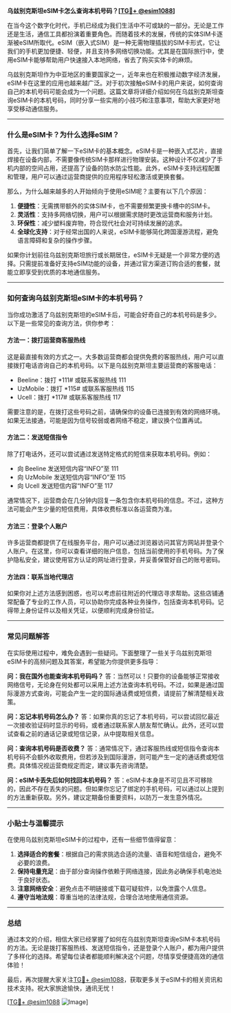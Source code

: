 **乌兹别克斯坦eSIM卡怎么查询本机号码？[[TG💪+ @esim1088](https://t.me/s/esim1088)]**

在当今这个数字化时代，手机已经成为我们生活中不可或缺的一部分。无论是工作还是生活，通信工具都扮演着重要角色。而随着技术的发展，传统的实体SIM卡逐渐被eSIM所取代。eSIM（嵌入式SIM）是一种无需物理插拔的SIM卡形式，它让我们的手机更加便捷、轻便，并且支持多网络切换功能。尤其是在国际旅行中，使用eSIM卡能够帮助用户快速接入本地网络，省去了购买实体卡的麻烦。

乌兹别克斯坦作为中亚地区的重要国家之一，近年来也在积极推动数字经济发展，eSIM卡在这里的应用也越来越广泛。对于初次接触eSIM卡的用户来说，如何查询自己的本机号码可能会成为一个问题。这篇文章将详细介绍如何在乌兹别克斯坦查询eSIM卡的本机号码，同时分享一些实用的小技巧和注意事项，帮助大家更好地享受移动通信服务。

---

### **什么是eSIM卡？为什么选择eSIM？**

首先，让我们简单了解一下eSIM卡的基本概念。eSIM卡是一种嵌入式芯片，直接焊接在设备内部，不需要像传统SIM卡那样进行物理安装。这种设计不仅减少了手机内部的空间占用，还提高了设备的防水防尘性能。此外，eSIM卡支持远程配置和管理，用户可以通过运营商提供的应用程序轻松激活或更换套餐。

那么，为什么越来越多的人开始倾向于使用eSIM呢？主要有以下几个原因：

1. **便捷性**：无需携带额外的实体SIM卡，也不需要频繁更换卡槽中的SIM卡。
2. **灵活性**：支持多网络切换，用户可以根据需求随时更改运营商和服务计划。
3. **环保性**：减少塑料废弃物，符合现代社会对可持续发展的追求。
4. **全球化支持**：对于经常出国的人来说，eSIM卡能够简化跨国漫游流程，避免语言障碍和复杂的操作步骤。

如果你计划前往乌兹别克斯坦旅行或长期居住，eSIM卡无疑是一个非常方便的选择。只需提前准备好支持eSIM功能的设备，并通过官方渠道订购合适的套餐，就能立即享受到优质的本地通信服务。

---

### **如何查询乌兹别克斯坦eSIM卡的本机号码？**

当你成功激活了乌兹别克斯坦的eSIM卡后，可能会好奇自己的本机号码是多少。以下是一些常见的查询方法，供你参考：

#### **方法一：拨打运营商客服热线**
这是最直接有效的方式之一。大多数运营商都会提供免费的客服热线，用户可以直接拨打电话咨询自己的本机号码。以下是乌兹别克斯坦主要运营商的客服电话：
- Beeline：拨打 *111# 或联系客服热线 111
- UzMobile：拨打 *115# 或联系客服热线 115
- Ucell：拨打 *117# 或联系客服热线 117

需要注意的是，在拨打这些号码之前，请确保你的设备已连接到有效的网络环境。如果无法接通，可能是因为信号较弱或者网络不稳定，建议换个位置再试。

#### **方法二：发送短信指令**
除了打电话外，还可以尝试通过发送特定格式的短信来获取本机号码。例如：
- 向 Beeline 发送短信内容“INFO”至 111
- 向 UzMobile 发送短信内容“INFO”至 115
- 向 Ucell 发送短信内容“INFO”至 117

通常情况下，运营商会在几分钟内回复一条包含你本机号码的信息。不过，这种方法可能会产生少量的短信费用，具体收费标准以各运营商为准。

#### **方法三：登录个人账户**
许多运营商都提供了在线服务平台，用户可以通过浏览器访问其官方网站并登录个人账户。在这里，你可以查看详细的账户信息，包括当前使用的手机号码。为了保护隐私安全，建议使用官方认证的网址进行登录，并妥善保管好自己的账号密码。

#### **方法四：联系当地代理店**
如果你对上述方法感到困惑，也可以考虑前往附近的代理店寻求帮助。这些店铺通常配备了专业的工作人员，可以协助你完成各种业务操作，包括查询本机号码。记得带上身份证件以及相关凭证，以便顺利完成身份验证。

---

### **常见问题解答**

在实际使用过程中，难免会遇到一些疑问。下面整理了一些关于乌兹别克斯坦eSIM卡的高频问题及其答案，希望能为你提供更多指导：

**问：我在国外也能查询本机号码吗？**
答：当然可以！只要你的设备能够正常接收网络信号，无论身在何处都可以采用上述方法查询本机号码。不过，如果是通过国际漫游方式查询，可能会产生一定的国际通话费或短信费，请提前了解清楚相关政策。

**问：忘记本机号码怎么办？**
答：如果你真的忘记了本机号码，可以尝试回忆最近一次接收验证码时显示的号码，或者通过联系家人朋友帮忙确认。此外，还可以尝试查看之前的通话记录或短信记录，从中提取相关信息。

**问：查询本机号码是否收费？**
答：通常情况下，通过客服热线或短信指令查询本机号码不会额外收取费用，但若涉及到国际漫游，则可能产生一定的通话费或短信费。具体情况视运营商规定而定，建议事先咨询清楚。

**问：eSIM卡丢失后如何找回本机号码？**
答：eSIM卡本身是不可见且不可移除的，因此不存在丢失的问题。但如果你忘记了绑定的手机号码，可以通过以上提到的方法重新获取。另外，建议定期备份重要资料，以防万一发生意外情况。

---

### **小贴士与温馨提示**

在使用乌兹别克斯坦eSIM卡的过程中，还有一些细节值得留意：

1. **选择适合的套餐**：根据自己的需求挑选合适的流量、语音和短信组合，避免不必要的浪费。
2. **保持电量充足**：由于部分查询操作依赖于网络连接，因此务必确保手机电池处于良好状态。
3. **注意网络安全**：避免点击不明链接或下载可疑软件，以免泄露个人信息。
4. **遵守当地法规**：尊重当地的法律法规，合理合法地使用通信资源。

---

### **总结**

通过本文的介绍，相信大家已经掌握了如何在乌兹别克斯坦查询eSIM卡本机号码的方法。无论是拨打客服热线、发送短信指令，还是登录个人账户，都为用户提供了多样化的选择。希望每位读者都能顺利解决这个问题，尽情享受便捷高效的通信体验！

最后，再次提醒大家关注[TG💪+ @esim1088](https://t.me/s/esim1088)，获取更多关于eSIM卡的相关资讯和技术支持。祝大家旅途愉快，通讯无忧！

[[TG💪+ @esim1088](https://t.me/s/esim1088) ![Image](https://i.postimg.cc/4NQfJmqS/Snipaste-2025-05-13-00-14-12.png)]